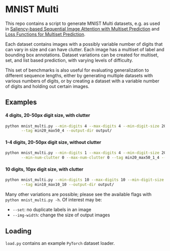 # MNIST Multi

This repo contains a script to generate MNIST Multi datasets, e.g. as used in [Saliency-based Sequential Image Attention with Multiset Prediction](https://arxiv.org/abs/1711.05165) and [Loss Functions for Multiset Prediction](https://arxiv.org/abs/1711.05246).

Each dataset contains images with a possibly variable number of digits that can vary in size and can have clutter. Each image has a multiset of label and bounding box annotations. Dataset variations can be created for multiset, set, and list based prediction, with varying levels of difficulty.

This set of benchmarks is also useful for evaluating generalization to different sequence lengths, either by generating multiple datasets with various numbers of digits, or by creating a dataset with a variable number of digits and holding out certain images.

## Examples
#### 4 digits, 20-50px digit size, with clutter
```bash
python mnist_multi.py --min-digits 4 --max-digits 4 --min-digit-size 20 --max-digit-size 50 \
       --tag min20_max50_4 --output-dir output/
```

#### 1-4 digits, 20-50px digit size, without clutter
```bash
python mnist_multi.py --min-digits 1 --max-digits 4 --min-digit-size 20 --max-digit-size 50 \
       --min-num-clutter 0 --max-num-clutter 0 --tag min20_max50_1_4 --output-dir output/
```

#### 10 digits, 10px digit size, with clutter
```bash
python mnist_multi.py --min-digits 10 --max-digits 10 --min-digit-size 10 --max-digit-size 10 \
       --tag min10_max10_10 --output-dir output/
```

Many other variations are possible; please see the available flags with `python mnist_multi.py -h`. Of interest may be:

* `--set`: no duplicate labels in an image
* `--img-width`: change the size of output images

## Loading

`load.py` contains an example `PyTorch` dataset loader.
